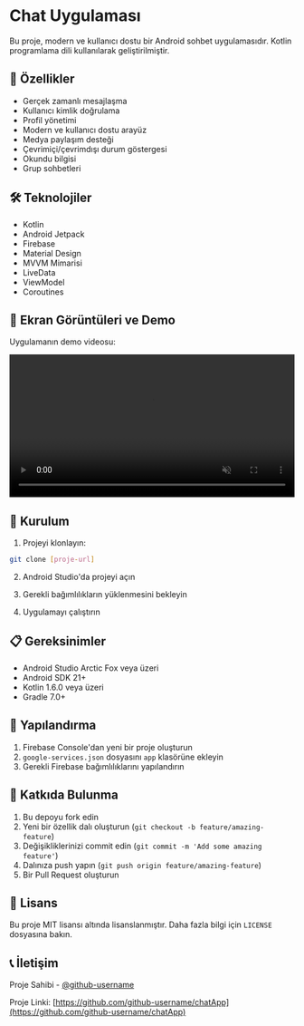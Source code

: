 # Chat Uygulaması

Bu proje, modern ve kullanıcı dostu bir Android sohbet uygulamasıdır. Kotlin programlama dili kullanılarak geliştirilmiştir.

## 📱 Özellikler

- Gerçek zamanlı mesajlaşma
- Kullanıcı kimlik doğrulama
- Profil yönetimi
- Modern ve kullanıcı dostu arayüz
- Medya paylaşım desteği
- Çevrimiçi/çevrimdışı durum göstergesi
- Okundu bilgisi
- Grup sohbetleri

## 🛠️ Teknolojiler

- Kotlin
- Android Jetpack
- Firebase
- Material Design
- MVVM Mimarisi
- LiveData
- ViewModel
- Coroutines

## 📸 Ekran Görüntüleri ve Demo

Uygulamanın demo videosu:

<video src="screenshots/Screen_recording_20250524_182453.webm" controls autoplay loop muted width="100%">
  Tarayıcınız video etiketini desteklemiyor.
</video>

## 🚀 Kurulum

1. Projeyi klonlayın:
```bash
git clone [proje-url]
```

2. Android Studio'da projeyi açın

3. Gerekli bağımlılıkların yüklenmesini bekleyin

4. Uygulamayı çalıştırın

## 📋 Gereksinimler

- Android Studio Arctic Fox veya üzeri
- Android SDK 21+
- Kotlin 1.6.0 veya üzeri
- Gradle 7.0+

## 🔧 Yapılandırma

1. Firebase Console'dan yeni bir proje oluşturun
2. `google-services.json` dosyasını `app` klasörüne ekleyin
3. Gerekli Firebase bağımlılıklarını yapılandırın

## 🤝 Katkıda Bulunma

1. Bu depoyu fork edin
2. Yeni bir özellik dalı oluşturun (`git checkout -b feature/amazing-feature`)
3. Değişikliklerinizi commit edin (`git commit -m 'Add some amazing feature'`)
4. Dalınıza push yapın (`git push origin feature/amazing-feature`)
5. Bir Pull Request oluşturun

## 📝 Lisans

Bu proje MIT lisansı altında lisanslanmıştır. Daha fazla bilgi için `LICENSE` dosyasına bakın.

## 📞 İletişim

Proje Sahibi - [@github-username](https://github.com/github-username)

Proje Linki: [https://github.com/github-username/chatApp](https://github.com/github-username/chatApp) 